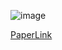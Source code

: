 ![image](https://github.com/netgvarun2012/portfolio/assets/93938450/d6bf87fc-6d52-448a-a0c6-75e63c3a1e3c)

[PaperLink](https://openreview.net/pdf?id=OL5NY-E4Uc)

